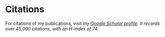 # Citations

For citations of my publications, visit my  [<i class="ai ai-google-scholar" />Google Scholar profile](http://scholar.google.ca/citations?hl=en&user=AoKsdeAAAAAJ). It records over 45,000 citations, with an H-index of 74.
